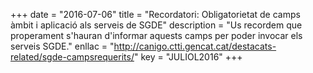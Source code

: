 +++
date        = "2016-07-06"
title       = "Recordatori: Obligatorietat de camps àmbit i aplicació als serveis de SGDE"
description = "Us recordem que properament s'hauran d'informar aquests camps per poder invocar els serveis SGDE."
enllac      = "http://canigo.ctti.gencat.cat/destacats-related/sgde-campsrequerits/"
key         = "JULIOL2016"
+++
